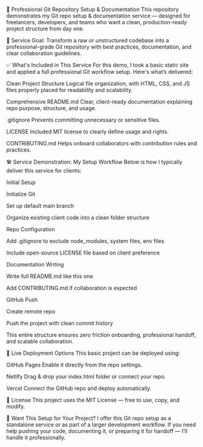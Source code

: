 📁 Professional Git Repository Setup & Documentation
This repository demonstrates my Git repo setup & documentation service — designed for freelancers, developers, and teams who want a clean, production-ready project structure from day one.

🎯 Service Goal: Transform a raw or unstructured codebase into a professional-grade Git repository with best practices, documentation, and clear collaboration guidelines.

✅ What's Included in This Service
For this demo, I took a basic static site and applied a full professional Git workflow setup. Here's what’s delivered:

Clean Project Structure
Logical file organization, with HTML, CSS, and JS files properly placed for readability and scalability.

Comprehensive README.md
Clear, client-ready documentation explaining repo purpose, structure, and usage.

.gitignore
Prevents committing unnecessary or sensitive files.

LICENSE
Included MIT license to clearly define usage and rights.

CONTRIBUTING.md 
Helps onboard collaborators with contribution rules and practices.

🛠️ Service Demonstration: My Setup Workflow
Below is how I typically deliver this service for clients:

Initial Setup

Initialize Git

Set up default main branch

Organize existing client code into a clean folder structure

Repo Configuration

Add .gitignore to exclude node_modules, system files, env files

Include open-source LICENSE file based on client preference

Documentation Writing

Write full README.md like this one

Add CONTRIBUTING.md if collaboration is expected

GitHub Push

Create remote repo

Push the project with clean commit history

This entire structure ensures zero friction onboarding, professional handoff, and scalable collaboration.

🔗 Live Deployment Options
This basic project can be deployed using:

GitHub Pages
Enable it directly from the repo settings.

Netlify
Drag & drop your index.html folder or connect your repo.

Vercel
Connect the GitHub repo and deploy automatically.

📄 License
This project uses the MIT License — free to use, copy, and modify.

💼 Want This Setup for Your Project?
I offer this Git repo setup as a standalone service or as part of a larger development workflow.
If you need help pushing your code, documenting it, or preparing it for handoff — I’ll handle it professionally.
